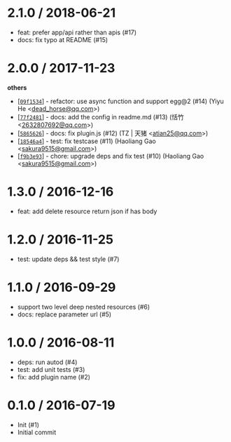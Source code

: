 
2.1.0 / 2018-06-21
==================

  * feat: prefer app/api rather than apis (#17)
  * docs: fix typo at README (#15)

2.0.0 / 2017-11-23
==================

**others**
  * [[`09f1534`](http://github.com/eggjs/egg-rest/commit/09f15340602fc1198d00b322ee179f58a4665aa6)] - refactor: use async function and support egg@2 (#14) (Yiyu He <<dead_horse@qq.com>>)
  * [[`77f2481`](http://github.com/eggjs/egg-rest/commit/77f248155c896216d48bd36b4774cd4715a1fbad)] - docs: add the config in readme.md (#13) (恬竹 <<2632807692@qq.com>>)
  * [[`5865626`](http://github.com/eggjs/egg-rest/commit/5865626f4aa00ce75ddd6c0c2af4e075a7574a40)] - docs: fix plugin.js (#12) (TZ | 天猪 <<atian25@qq.com>>)
  * [[`18546a4`](http://github.com/eggjs/egg-rest/commit/18546a444b975c0854b97091b861028ac2f77579)] - test: fix testcase (#11) (Haoliang Gao <<sakura9515@gmail.com>>)
  * [[`f9b3e93`](http://github.com/eggjs/egg-rest/commit/f9b3e93b0a0f5bff8e88b24eed539aa136eb5e94)] - chore: upgrade deps and fix test (#10) (Haoliang Gao <<sakura9515@gmail.com>>)

1.3.0 / 2016-12-16
==================

  * feat: add delete resource return json if has body

1.2.0 / 2016-11-25
==================

  * test: update deps && test style (#7)

1.1.0 / 2016-09-29
==================

  * support two level deep nested resources (#6)
  * docs: replace parameter url (#5)

1.0.0 / 2016-08-11
==================

  * deps: run autod (#4)
  * test: add unit tests (#3)
  * fix: add plugin name (#2)

0.1.0 / 2016-07-19
==================

  * Init (#1)
  * Initial commit
